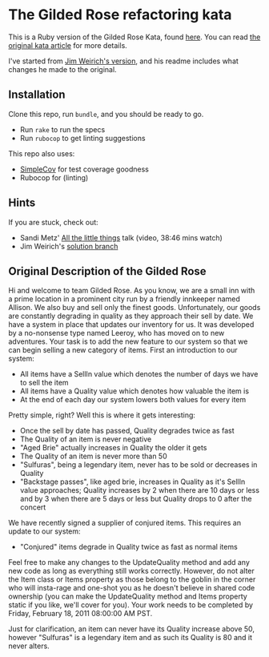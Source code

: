 # The Gilded Rose refactoring kata

This is a Ruby version of the Gilded Rose Kata, found
[here](http://iamnotmyself.com/2011/02/13/refactor-this-the-gilded-rose-kata/). You can read [the original kata article](http://iamnotmyself.com/2011/02/13/refactor-this-the-gilded-rose-kata/)
for more details.

I've started from [Jim Weirich's version](https://github.com/jimweirich/gilded_rose_kata), and his readme includes what changes he made to the original.

## Installation

Clone this repo, run `bundle`, and you should be ready to go.

- Run `rake` to run the specs
- Run `rubocop` to get linting suggestions

This repo also uses:

- [SimpleCov](https://github.com/colszowka/simplecov) for test coverage goodness
- Rubocop for (linting)

## Hints

If you are stuck, check out:

- Sandi Metz' [All the little things](https://www.youtube.com/watch?v=8bZh5LMaSmE) talk (video, 38:46 mins watch)
- Jim Weirich's [solution branch](https://github.com/jimweirich/gilded_rose_kata/tree/solution1)

## Original Description of the Gilded Rose

Hi and welcome to team Gilded Rose. As you know, we are a small inn
with a prime location in a prominent city run by a friendly innkeeper
named Allison. We also buy and sell only the finest
goods. Unfortunately, our goods are constantly degrading in quality as
they approach their sell by date. We have a system in place that
updates our inventory for us. It was developed by a no-nonsense type
named Leeroy, who has moved on to new adventures. Your task is to add
the new feature to our system so that we can begin selling a new
category of items. First an introduction to our system:

- All items have a SellIn value which denotes the number of days we
  have to sell the item
- All items have a Quality value which denotes how valuable the item
  is
- At the end of each day our system lowers both values for every item

Pretty simple, right? Well this is where it gets interesting:

  - Once the sell by date has passed, Quality degrades twice as fast
  - The Quality of an item is never negative
  - "Aged Brie" actually increases in Quality the older it gets
  - The Quality of an item is never more than 50
  - "Sulfuras", being a legendary item, never has to be sold or
    decreases in Quality
  - "Backstage passes", like aged brie, increases in Quality as it's
    SellIn value approaches; Quality increases by 2 when there are 10
    days or less and by 3 when there are 5 days or less but Quality
    drops to 0 after the concert

We have recently signed a supplier of conjured items. This requires an update to
our system:

- "Conjured" items degrade in Quality twice as fast as normal items

Feel free to make any changes to the UpdateQuality method and add any
new code as long as everything still works correctly. However, do not
alter the Item class or Items property as those belong to the goblin
in the corner who will insta-rage and one-shot you as he doesn't
believe in shared code ownership (you can make the UpdateQuality
method and Items property static if you like, we'll cover for
you). Your work needs to be completed by Friday, February 18, 2011
08:00:00 AM PST.

Just for clarification, an item can never have its Quality increase
above 50, however "Sulfuras" is a legendary item and as such its
Quality is 80 and it never alters.
